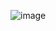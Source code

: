 ![image](https://github.com/companyakis/svelte2024/assets/77589867/7f0eddd6-30ed-4632-b566-59d12a254986)
